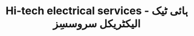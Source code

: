 ---
title: "Hi-tech electrical services - ہائی ٹیک الیکٹریکل سروسسِز"
url: /karachi/hi-tech-electrical-services-hy-y-ttykh-lykhttrykhl-srwssiz/
shop: electronics
---